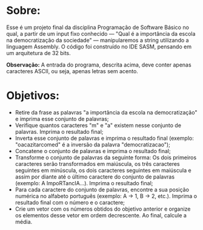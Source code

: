 # Sobre:
Esse é um projeto final da disciplina Programação de Software Básico no qual, a partir de um input fixo conhecido — "Qual é a importância da escola na democratização da
sociedade" — manipularemos a string utilizando a linguagem Assembly. O código foi construído no IDE SASM, pensando em um arquitetura de 32 bits.

**Observação:** A entrada do programa, descrita acima, deve conter apenas caracteres ASCII, ou seja, apenas letras sem acento.

# Objetivos:
- Retire da frase as palavras "a importância da escola na democratização" e imprima esse conjunto de palavras;
- Verifique quantos caracteres "m" e "a" existem nesse conjunto de palavras. Imprima o resultado final;
- Inverta esse conjunto de palavras e imprima o resultado final (exemplo: "oacazitarcomed" é a inversão da palavra "democratizacao");
- Concatene o conjunto de palavras e imprima o resultado final;
- Transforme o conjunto de palavras da seguinte forma: Os dois primeiros caracteres serão transformados em maiúscula, os três caracteres seguintes
em minúscula, os dois caracteres seguintes em maiúscula e assim por diante até o último caractere do conjunto de palavras (exemplo: A ImpoRTancIA...). 
Imprima o resultado final;
- Para cada caractere do conjunto de palavras, encontre a sua posição numérica no alfabeto português (exemplo: A -> 1, B -> 2, etc.). Imprima o resultado
final com o número e o caractere;
- Crie um vetor com os números obtidos do objetivo anterior e organize os elementos desse vetor em ordem decrescente. Ao final, calcule a média.



